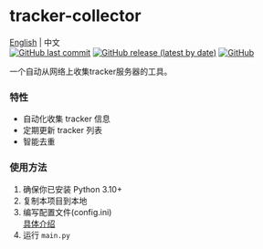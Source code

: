 # tracker-collector
[English](README.md) | 中文  
[![GitHub last commit](https://img.shields.io/github/last-commit/SZH0728/tracker-collector.svg)](https://github.com/SZH0728/tracker-collector/commits/main)
[![GitHub release (latest by date)](https://img.shields.io/github/v/release/SZH0728/tracker-collector?sort=date)](https://github.com/SZH0728/tracker-collector/releases/latest)
[![GitHub](https://img.shields.io/github/license/SZH0728/tracker-collector.svg)](https://github.com/SZH0728/tracker-collector/blob/main/LICENSE)

一个自动从网络上收集tracker服务器的工具。

### 特性

- 自动化收集 tracker 信息
- 定期更新 tracker 列表
- 智能去重

### 使用方法
1. 确保你已安装 Python 3.10+
2. 复制本项目到本地
3. 编写配置文件(config.ini)  
   [具体介绍](/docs/config_ZH.md)
4. 运行 `main.py`

